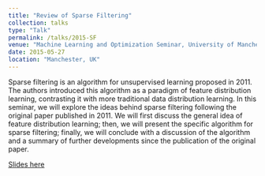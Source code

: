 ```yaml
---
title: "Review of Sparse Filtering"
collection: talks
type: "Talk"
permalink: /talks/2015-SF
venue: "Machine Learning and Optimization Seminar, University of Manchester"
date: 2015-05-27
location: "Manchester, UK"
---
```


Sparse filtering is an algorithm for unsupervised learning proposed in 2011. The authors introduced this algorithm as a paradigm of feature distribution learning, contrasting it with more traditional data distribution learning. 
In this seminar, we will explore the ideas behind sparse filtering following the original paper published in 2011. We will first discuss the general idea of feature distribution learning; then, we will present the specific algorithm for sparse filtering; finally, we will conclude with a discussion of the algorithm and a summary of further developments since the publication of the original paper.

[Slides here](SF.pdf)
